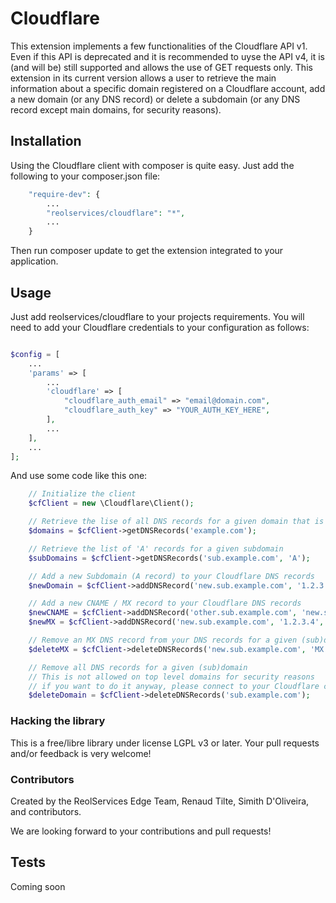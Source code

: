 Cloudflare
==============

This extension implements a few functionalities of the Cloudflare API v1. Even if this API is deprecated and it is recommended to uyse the API v4, it is (and will be) still supported and allows the use of GET requests only. This extension in its current version allows a user to retrieve the main information about a specific domain registered on a Cloudflare account, add a new domain (or any DNS record) or delete a subdomain (or any DNS record except main domains, for security reasons).

## Installation

Using the Cloudflare client with composer is quite easy. Just add the following to your composer.json file:

```php
    "require-dev": {
        ...
        "reolservices/cloudflare": "*",
        ...
    }
```

Then run composer update to get the extension integrated to your application.

## Usage

Just add reolservices/cloudflare to your projects requirements. You will need to add your Cloudflare credentials to your configuration as follows:

```php

$config = [
    ...
    'params' => [
        ...
        'cloudflare' => [
            "cloudflare_auth_email" => "email@domain.com",
            "cloudflare_auth_key" => "YOUR_AUTH_KEY_HERE",
        ],
        ...
    ],
    ...
];
```

And use some code like this one:

```php
    // Initialize the client
    $cfClient = new \Cloudflare\Client();

    // Retrieve the lise of all DNS records for a given domain that is registered in your Cloudflare account
    $domains = $cfClient->getDNSRecords('example.com');

    // Retrieve the list of 'A' records for a given subdomain
    $subDomains = $cfClient->getDNSRecords('sub.example.com', 'A');

    // Add a new Subdomain (A record) to your Cloudflare DNS records
    $newDomain = $cfClient->addDNSRecord('new.sub.example.com', '1.2.3.4');

    // Add a new CNAME / MX record to your Cloudflare DNS records
    $newCNAME = $cfClient->addDNSRecord('other.sub.example.com', 'new.sub.example.com', 'CNAME');
    $newMX = $cfClient->addDNSRecord('new.sub.example.com', '1.2.3.4', 'MX');

    // Remove an MX DNS record from your DNS records for a given (sub)domain
    $deleteMX = $cfClient->deleteDNSRecords('new.sub.example.com', 'MX');

    // Remove all DNS records for a given (sub)domain
    // This is not allowed on top level domains for security reasons
    // if you want to do it anyway, please connect to your Cloudflare console
    $deleteDomain = $cfClient->deleteDNSRecords('sub.example.com');
```

### Hacking the library

This is a free/libre library under license LGPL v3 or later. Your pull requests and/or feedback is very welcome!

### Contributors
Created by the ReolServices Edge Team, Renaud Tilte, Simith D'Oliveira, and contributors.

We are looking forward to your contributions and pull requests!

## Tests

Coming soon
